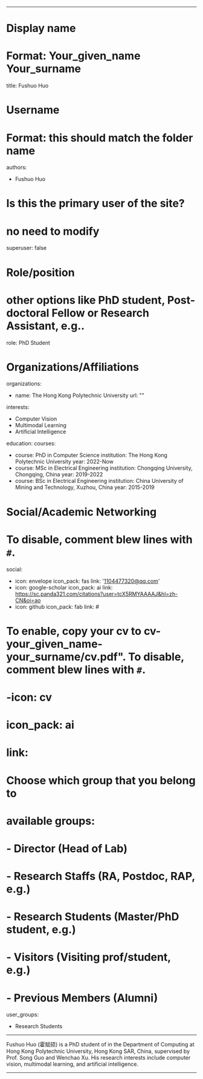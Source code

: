 
---
# Display name
# Format: Your_given_name Your_surname 
title: Fushuo Huo

# Username
# Format: this should match the folder name
authors:
- Fushuo Huo

# Is this the primary user of the site?
# no need to modify 
superuser: false

# Role/position
# other options like PhD student, Post-doctoral Fellow or Research Assistant, e.g..
role: PhD Student

# Organizations/Affiliations
organizations:
- name: The Hong Kong Polytechnic University
  url: ""

interests:
- Computer Vision
- Multimodal Learning
- Artificial Intelligence

education:
  courses:
  - course: PhD in Computer Science
    institution: The Hong Kong Polytechnic University
    year: 2022-Now
  - course: MSc in Electrical Engineering
    institution: Chongqing University, Chongqing, China
    year: 2019-2022
  - course: BSc in Electrical Engineering
    institution: China University of Mining and Technology, Xuzhou, China
    year: 2015-2019

# Social/Academic Networking
# To disable, comment blew lines with `#`.
social:
- icon: envelope
  icon_pack: fas
  link: '1104477320@qq.com'
- icon: google-scholar
  icon_pack: ai
  link: https://sc.panda321.com/citations?user=tcX5RMYAAAAJ&hl=zh-CN&oi=ao
- icon: github
  icon_pack: fab
  link: #

# To enable, copy your cv to cv-your_given_name-your_surname/cv.pdf". To disable, comment blew lines with `#`.
# -icon: cv
# icon_pack: ai
# link: #

# Choose which group that you belong to
#  available groups:
#  - Director (Head of Lab)
#  - Research Staffs (RA, Postdoc, RAP, e.g.)
#  - Research Students (Master/PhD student, e.g.)
#  - Visitors (Visiting prof/student, e.g.)
#  - Previous Members (Alumni)
user_groups:
- Research Students
---

Fushuo Huo (霍赋硕) is a PhD student of in the Department of Computing at Hong Kong Polytechnic University, Hong Kong SAR, China, supervised by Prof. Song Guo and Wenchao Xu. His research interests include computer vision, multimodal learning,  and artificial intelligence.

---

